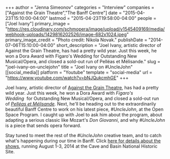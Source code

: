 +++
author = "Jenna Simeonov"
categories = "Interview"
companies = ["Against the Grain Theatre","The Banff Centre"]
date = "2015-04-23T15:10:00-04:00"
lastmod = "2015-04-23T19:58:00-04:00"
people = ["Joel Ivany"]
primary_image = "https://res.cloudinary.com/schmopera/image/upload/v1545409169/media/webhook-uploads/1429816202526/image-682x1024.jpeg"
primary_image_credit = "Photo credit: Nikola Novak."
publishDate = "2014-07-06T15:10:00-04:00"
short_description = "Joel Ivany, artistic director of Against the Grain Theatre, has had a pretty wild year. Just this week, he won a Dora Award with Figaro&#039;s Wedding for Outstanding New Musical/Opera, and closed a sold-out run of Pelléas et Mélisande."
slug = "joel-ivany-on-unclejohn"
title = "Joel Ivany on #UncleJohn"
[[social_media]]
platform = "Youtube"
template = "social-media"
url = "https://www.youtube.com/watch?v=bNJQukcmhGE"
+++

Joel Ivany, artistic director of [Against the Grain Theatre](http://againstthegraintheatre.com/), has had a pretty wild year. Just this week, he won a Dora Award with _Figaro's Wedding_  for Outstanding New Musical/Opera, and closed a sold-out run of _[Pelléas et Mélisande](/in-review-pelleas-et-melisande/)._ Next, he'll be heading out to the extraordinarily beautiful Banff Centre to work on his latest piece, _#UncleJohn_, at the Open Space Program. I caught up with Joel to ask him about the program, about adapting a serious classic like Mozart's _Don Giovanni_, and why _#UncleJohn_ is a piece that sends opera forward.

Stay tuned to meet the rest of the _#UncleJohn_ creative team, and to catch what's happening during our time in Banff. Click [here for details about the shows](https://www.facebook.com/events/1494928980723400/?ref=br_tf), running August 1-3, 2014 at the Cave and Basin National Historic Site.
